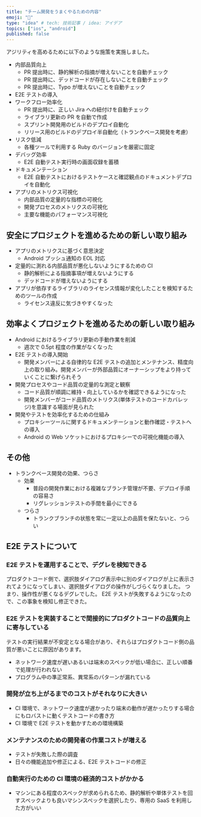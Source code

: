```yaml
---
title: "チーム開発をうまくやるための内容"
emoji: "🕌"
type: "idea" # tech: 技術記事 / idea: アイデア
topics: ["ios", "android"]
published: false
---
```


アジリティを高めるために以下のような施策を実施しました。

- 内部品質向上
  - PR 提出時に、静的解析の指摘が増えないことを自動チェック
  - PR 提出時に、デッドコードが存在しないことを自動チェック
  - PR 提出時に、Typo が増えないことを自動チェック
- E2E テストの導入
- ワークフロー効率化
  - PR 提出時に、正しい Jira への紐付けを自動チェック
  - ライブラリ更新の PR を自動で作成
  - スプリント開発用のビルドのデプロイ自動化
  - リリース用のビルドのデプロイ半自動化（トランクベース開発を考慮）
- リスク低減
  - 各種ツールで利用する Ruby のバージョンを厳密に固定
- デバッグ効率
  - E2E 自動テスト実行時の画面収録を蓄積
- ドキュメンテーション
  - E2E 自動テストにおけるテストケースと確認観点のドキュメントデプロイを自動化
- アプリのメトリクス可視化
  - 内部品質の定量的な指標の可視化
  - 開発プロセスのメトリクスの可視化
  - 主要な機能のパフォーマンス可視化

## 安全にプロジェクトを進めるための新しい取り組み

- アプリのメトリクスに基づく意思決定
  - Android プッシュ通知の EOL 対応
- 定量的に測れる内部品質が悪化しないようにするための CI
  - 静的解析による指摘事項が増えないようにする
  - デッドコードが増えないようにする
- アプリが依存するライブラリのライセンス情報が変化したことを検知するためのツールの作成
  - ライセンス違反に気づきやすくなった

## 効率よくプロジェクトを進めるための新しい取り組み

- Android におけるライブラリ更新の手動作業を削減
  - 週次で 0.5pt 程度の作業がなくなった
- E2E テストの導入開始
  - 開発メンバーによる自律的な E2E テストの追加とメンテナンス、精度向上の取り組み。開発メンバーが外部品質にオーナーシップをより持っていくことに繋げられそう
- 開発プロセスやコード品質の定量的な測定と観察
  - コード品質が順調に維持・向上しているかを確認できるようになった
  - 開発メンバーがコード品質のメトリクス(単体テストのコードカバレッジ)を意識する場面が見られた
- 開発やテストを効率化するための仕組み
  - プロキシーツールに関するドキュメンテーションと動作確認・テストへの導入
  - Android の Web ソケットにおけるプロキシーでの可視化機能の導入

## その他

- トランクベース開発の効果、つらさ
  - 効果
    - 普段の開発作業における複雑なブランチ管理が不要、デプロイ手順の容易さ
    - リグレッションテストの手間を最小にできる
  - つらさ
    - トランクブランチの状態を常に一定以上の品質を保たないと、つらい

## E2E テストについて

### E2E テストを運用することで、デグレを検知できる

プロダクトコード側で、選択肢ダイアログ表示中に別のダイアログが上に表示されてようになってしまい、選択肢ダイアログの操作がしづらくなりました。
つまり、操作性が悪くなるデグレでした。
E2E テストが失敗するようになったので、この事象を検知し修正できた。

### E2E テストを実装することで間接的にプロダクトコードの品質向上に寄与している

テストの実行結果が不安定となる場合があり、それらはプロダクトコード側の品質が悪いことに原因があります。

- ネットワーク速度が遅いあるいは端末のスペックが低い場合に、正しい順番で処理が行われない
- プログラム中の準正常系、異常系のパターンが漏れている

### 開発が立ち上がるまでのコストがそれなりに大きい

- CI 環境で、ネットワーク速度が遅かったり端末の動作が遅かったりする場合にもロバストに動くテストコードの書き方
- CI 環境で E2E テストを動かすための環境構築

### メンテナンスのための開発者の作業コストが増える

- テストが失敗した際の調査
- 日々の機能追加や修正による、E2E テストコードの修正

### 自動実行のための CI 環境の経済的コストがかかる

- マシンにある程度のスペックが求められるため、静的解析や単体テストを回すスペックよりも良いマシンスペックを選択したり、専用の SaaS を利用した方がいい
